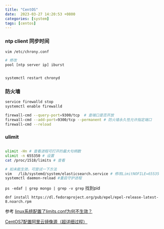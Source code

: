 ```yaml
---
title: "CentOS"
date:  2023-03-27 14:20:53 +0800
categories: [system]
tags: [centos]
---
```


###  ntp client 同步时间

```sh
vim /etc/chrony.conf

# 修改
pool [ntp server ip] iburst


systemctl restart chronyd
```

###  防火墙

```sh
service firewalld stop
systemctl enable firewalld

firewall-cmd --query-port=9300/tcp  # 查端口是否开放
firewall-cmd --add-port=9300/tcp --permanent # 防火墙永久性允许指定端口
firewall-cmd --reload
```


### ulimit


```sh

ulimit -Hn # 查看进程可打开的最大句柄数
ulimit -n 655350 # 设置
cat /proc/1518/limits # 查看

# 如未能生效，可尝试一下方法
vim   /lib/systemd/system/elasticsearch.service # 修改LimitNOFILE=655350
systemctl daemon-reload #重启守护进程

```


`ps -edaf | grep mongo | grep -v grep` 找到pid


`dnf install https://dl.fedoraproject.org/pub/epel/epel-release-latest-8.noarch.rpm`


参考 [linux系统配置了limits.conf为何不生效？](https://zhuanlan.zhihu.com/p/343556642)

[CentOS7配置阿里云镜像源（超详细过程）](https://blog.csdn.net/KingveyLee/article/details/114984534)

